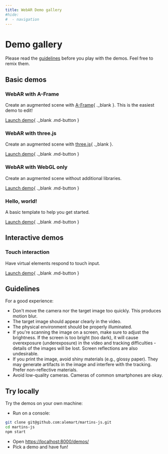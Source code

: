 ```yaml
---
title: WebAR Demo gallery
#hide:
#  - navigation
---
```


# Demo gallery

Please read the [guidelines](#guidelines) before you play with the demos. Feel free to remix them.

## Basic demos

### WebAR with A-Frame

Create an augmented scene with [A-Frame](https://aframe.io){ ._blank }. This is the easiest demo to edit!

[Launch demo](/martins-js/demos/hello-aframe/README.html){ ._blank .md-button }

### WebAR with three.js

Create an augmented scene with [three.js](https://threejs.org){ ._blank }.

[Launch demo](/martins-js/demos/hello-three/README.html){ ._blank .md-button }

### WebAR with WebGL only

Create an augmented scene without additional libraries.

[Launch demo](/martins-js/demos/hello-webgl/README.html){ ._blank .md-button }

### Hello, world!

A basic template to help you get started.

[Launch demo](/martins-js/demos/hello-world/README.html){ ._blank .md-button }

## Interactive demos

### Touch interaction

Have virtual elements respond to touch input.

[Launch demo](/martins-js/demos/touch-three/README.html){ ._blank .md-button }

## Guidelines

For a good experience:

* Don't move the camera nor the target image too quickly. This produces motion blur.
* The target image should appear clearly in the video.
* The physical environment should be properly illuminated.
* If you're scanning the image on a screen, make sure to adjust the brightness. If the screen is too bright (too dark), it will cause overexposure (underexposure) in the video and tracking difficulties - details of the images will be lost. Screen reflections are also undesirable.
* If you print the image, avoid shiny materials (e.g., glossy paper). They may generate artifacts in the image and interfere with the tracking. Prefer non-reflective materials.
* Avoid low-quality cameras. Cameras of common smartphones are okay.

## Try locally

Try the demos on your own machine:

* Run on a console:

```sh
git clone git@github.com:alemart/martins-js.git
cd martins-js
npm start
```

* Open [https://localhost:8000/demos/](https://localhost:8000/demos/)
* Pick a demo and have fun!
